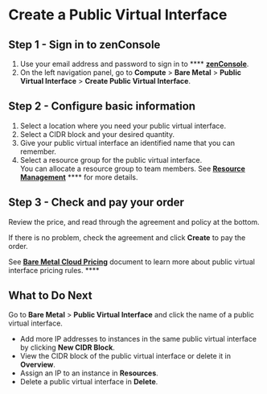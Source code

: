 # Create a Public Virtual Interface

## **Step 1 - Sign in to zenConsole**

1. Use your email address and password to sign in to **** [**zenConsole**](https://console.zenlayer.com/dashboard).
2. On the left navigation panel, go to **Compute** > **Bare Metal** > **Public Virtual Interface** > **Create Public Virtual Interface**.

## **Step 2 - Configure basic information**&#x20;

1. Select a location where you need your public virtual interface.
2. Select a CIDR block and your desired quantity.
3. Give your public virtual interface an identified name that you can remember.
4. Select a resource group for the public virtual interface.\
   You can allocate a resource group to team members. See [**Resource Management**](../../platform/team-management/create-a-resource-group.md) **** for more details.

## **Step 3 - Check and pay your order**

Review the price, and read through the agreement and policy at the bottom.

If there is no problem, check the agreement and click **Create** to pay the order.&#x20;

See [**Bare Metal Cloud Pricing**](../../pricing/bare-metal-cloud-pricing/) document to learn more about public virtual interface pricing rules. ****&#x20;



## **What to Do Next**

Go to **Bare Metal** > **Public Virtual Interface** and click the name of a public virtual interface.

* Add more IP addresses to instances in the same public virtual interface by clicking **New CIDR Block**.
* View the CIDR block of the public virtual interface or delete it in **Overview**.
* Assign an IP to an instance in **Resources**.
* Delete a public virtual interface in **Delete**.

